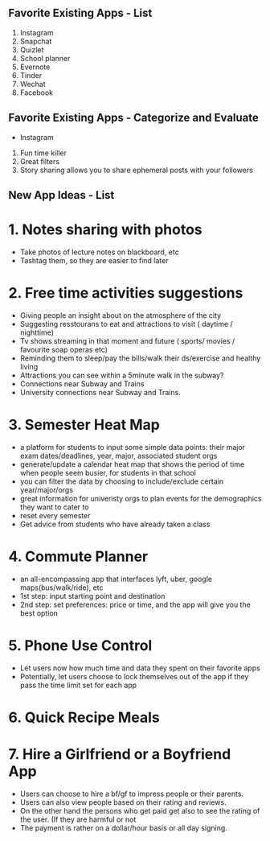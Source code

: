## Favorite Existing Apps - List
1. Instagram
2. Snapchat
3. Quizlet
4. School planner
5. Evernote
6. Tinder 
7. Wechat 
8. Facebook

## Favorite Existing Apps - Categorize and Evaluate
- Instagram 
1. Fun time killer
2. Great filters
3. Story sharing allows you to share ephemeral posts with your followers

## New App Ideas - List 

# 1. Notes sharing with photos
- Take photos of lecture notes on blackboard, etc
- Tashtag them, so they are easier to find later

# 2. Free time activities suggestions
- Giving people an insight about on the atmosphere of the city
- Suggesting resstourans to eat and attractions to visit ( daytime / nighttime)
- Tv shows streaming in that moment and future  ( sports/ movies / favourite soap operas etc)
- Reminding them to sleep/pay the bills/walk their ds/exercise and healthy living
- Attractions you can see within a 5minute walk in the subway? 
- Connections near Subway and Trains
- University connections near Subway and Trains.

# 3. Semester Heat Map 
- a platform for students to input some simple data points: their major exam dates/deadlines, year, major, associated student orgs
- generate/update a calendar heat map that shows the period of time when people seem busier, for students in that school
- you can filter the data by choosing to include/exclude certain year/major/orgs
- great information for univeristy orgs to plan events for the demographics they want to cater to
- reset every semester
- Get advice from students who have already taken a class

# 4. Commute Planner
- an all-encompassing app that interfaces lyft, uber, google maps(bus/walk/ride), etc
- 1st step: input starting point and destination
- 2nd step: set preferences: price or time, and the app will give you the best option

# 5. Phone Use Control
- Let users now how much time and data they spent on their favorite apps
- Potentially, let users choose to lock themselves out of the app if they pass the time limit set for each app

# 6. Quick Recipe Meals

# 7. Hire a Girlfriend or a Boyfriend App 
- Users can choose to hire a bf/gf to impress people or their parents.
- Users can also view people based on their rating and reviews.
- On the other hand the persons who get paid get also to see the rating of the user. (If they are harmful or not
- The payment is rather on a dollar/hour basis or all day signing.

